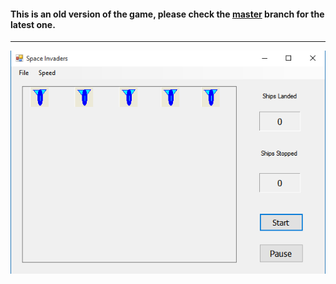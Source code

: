 #### This is an old version of the game, please check the [master](https://github.com/Yohanna/Space-Invaders) branch for the latest one.

---

![Start Screen](https://github.com/Yohanna/Space-Invaders/blob/old/Screenshots/start_screen.png "Start Screen")
